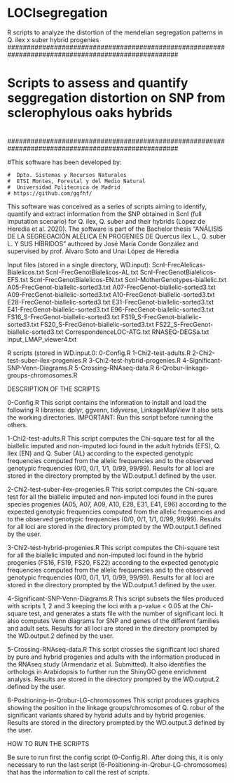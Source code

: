 # LOCIsegregation
R scripts to analyze the distortion of the mendelian segregation patterns in Q. ilex x suber hybrid progenies
####################################################################################################
#                                                                                                  #
#   Scripts to assess and quantify seggregation distortion on SNP from sclerophylous oaks hybrids  #
#                                                                                                  #
####################################################################################################


#This software has been developed by:

	#  Dpto. Sistemas y Recursos Naturales
	#  ETSI Montes, Forestal y del Medio Natural
	#  Universidad Politecnica de Madrid
	# https://github.com/ggfhf/


This software was conceived as a series of scripts aiming to identify, quantify and extract information from the SNP obtained in ScnI (full imputation scenario) for Q. ilex, Q. suber and their hybrids (López de Heredia et al. 2020). The software is part of the Bachelor thesis “ANÁLISIS DE LA SEGREGACIÓN ALÉLICA EN PROGENIES DE Quercus ilex L., Q. suber L. Y SUS HÍBRIDOS” authored by José María Conde González and supervised by prof. Álvaro Soto and Unai López de Heredia

Input files (stored in a single directory, WD.input):
	ScnI-FrecAlelicas-Bialelicos.txt
	ScnI-FrecGenotBialelicos-AL.txt
	ScnI-FrecGenotBialelicos-EFS.txt
	ScnI-FrecGenotBialelicos-EN.txt
	ScnI-MotherGenotypes-biallelic.txt
	A05-FrecGenot-biallelic-sorted3.txt
	A07-FrecGenot-biallelic-sorted3.txt
	A09-FrecGenot-biallelic-sorted3.txt
	A10-FrecGenot-biallelic-sorted3.txt
	E28-FrecGenot-biallelic-sorted3.txt
	E31-FrecGenot-biallelic-sorted3.txt
	E41-FrecGenot-biallelic-sorted3.txt
	E96-FrecGenot-biallelic-sorted3.txt
	FS16_S-FrecGenot-biallelic-sorted3.txt
	FS19_S-FrecGenot-biallelic-sorted3.txt
	FS20_S-FrecGenot-biallelic-sorted3.txt
	FS22_S-FrecGenot-biallelic-sorted3.txt
	CorrespondenceLOC-ATG.txt
	RNASEQ-DEGSa.txt
	input_LMAP_viewer4.txt

R scripts (stored in WD.input.0:
	0-Config.R
	1-Chi2-test-adults.R
	2-Chi2-test-suber-ilex-progenies.R
	3-Chi2-test-hybrid-progenies.R
	4-Significant-SNP-Venn-Diagrams.R
	5-Crossing-RNAseq-data.R
	6-Qrobur-linkage-groups-chromosomes.R



DESCRIPTION OF THE SCRIPTS

0-Config.R
This script contains the information to install and load the following R libraries:
dplyr, ggvenn, tidyverse, LinkageMapView
It also sets the working directories. IMPORTANT: Run this script before running the others.

1-Chi2-test-adults.R
This script computes the Chi-square test for all the biallelic imputed and non-imputed loci found in the adult hybrids (EFS), Q. Ilex (EN) and Q. Suber (AL) according to the expected genotypic frequencies computed from the allelic frequencies and to the observed genotypic frequencies (0/0, 0/1, 1/1, 0/99, 99/99). Results for all loci are stored in the directory prompted by the WD.output.1 defined by the user.

2-Chi2-test-suber-ilex-progenies.R
This script computes the Chi-square test for all the biallelic imputed and non-imputed loci found in the pures species progenies (A05, A07, A09, A10, E28, E31, E41, E96) according to the expected genotypic frequencies computed from the allelic frequencies and to the observed genotypic frequencies (0/0, 0/1, 1/1, 0/99, 99/99). Results for all loci are stored in the directory prompted by the WD.output.1 defined by the user.

3-Chi2-test-hybrid-progenies.R
This script computes the Chi-square test for all the biallelic imputed and non-imputed loci found in the hybrid progenies (FS16, FS19, FS20, FS22) according to the expected genotypic frequencies computed from the allelic frequencies and to the observed genotypic frequencies (0/0, 0/1, 1/1, 0/99, 99/99). Results for all loci are stored in the directory prompted by the WD.output.1 defined by the user.

4-Significant-SNP-Venn-Diagrams.R
This script subsets the files produced with scripts 1, 2 and 3 keeping the loci with a p-value < 0.05 at the Chi-square test, and generates a stats file with the number of significant loci. It also computes Venn diagrams for SNP and genes of the different families and adult sets. Results for all loci are stored in the directory prompted by the WD.output.2 defined by the user.

5-Crossing-RNAseq-data.R
This script crosses the significant loci shared by pure and hybrid progenies and adults with the information produced in the RNAseq study (Armendariz et al. Submitted). It also identifies the orthologs in Arabidopsis to further run the ShinyGO gene enrichment analysis. Results are stored in the directory prompted by the WD.output.2 defined by the user.

6-Positioning-in-Qrobur-LG-chromosomes
This script produces graphics showing the position in the linkage groups/chromosomes of Q. robur of the significant variants shared by hybrid adults and by hybrid progenies. Results are stored in the directory prompted by the WD.output.3 defined by the user.

HOW TO RUN THE SCRIPTS

Be sure to run first the config script (0-Config.R). After doing this, it is only necessary to run the last script (6-Positioning-in-Qrobur-LG-chromosomes) that has the information to call the rest of scripts.
